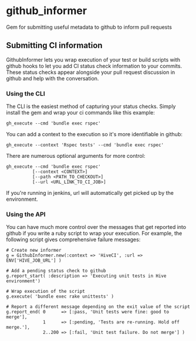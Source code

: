 # github_informer

Gem for submitting useful metadata to github to inform pull requests

## Submitting CI information

GithubInformer lets you wrap execution of your test or build scripts with github
hooks to let you add CI status check information to your commits. These status
checks appear alongside your pull request discussion in github and help with the
conversation.

### Using the CLI

The CLI is the easiest method of capturing your status checks. Simply install
the gem and wrap your ci commands like this example:

    gh_execute --cmd 'bundle exec rspec'

You can add a context to the execution so it's more identifiable in github:

    gh_execute --context 'Rspec tests' --cmd 'bundle exec rspec'

There are numerous optional arguments for more control:

    gh_execute --cmd 'bundle exec rspec'
              [--context <CONTEXT>]
              [--path <PATH_TO_CHECKOUT>]
              [--url <URL_LINK_TO_CI_JOB>]

If you're running in jenkins, url will automatically get picked up by the
environment.

### Using the API

You can have much more control over the messages that get reported into github
if you write a ruby script to wrap your execution. For example, the following
script gives comprehensive failure messages:

    # Create new informer
    g = GithubInformer.new(:context => 'HiveCI', :url => ENV['HIVE_JOB_URL'] )

    # Add a pending status check to github
    g.report_start( :description => 'Executing unit tests in Hive environment')

    # Wrap execution of the script
    g.execute( 'bundle exec rake unittests' )

    # Report a different message depending on the exit value of the script
    g.report_end( 0      => [:pass, 'Unit tests were fine: good to merge'],
                  1      => [:pending, 'Tests are re-running. Hold off merge.'],
                  2..200 => [:fail, 'Unit test failure. Do not merge'] )
